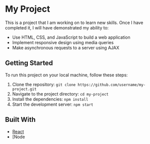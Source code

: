 # My Project

This is a project that I am working on to learn new skills. Once I have completed it, I will have demonstrated my ability to:

- Use HTML, CSS, and JavaScript to build a web application
- Implement responsive design using media queries
- Make asynchronous requests to a server using AJAX

## Getting Started

To run this project on your local machine, follow these steps:

1. Clone the repository: `git clone https://github.com/username/my-project.git`
2. Navigate to the project directory: `cd my-project`
3. Install the dependencies: `npm install`
4. Start the development server: `npm start`

## Built With

- [React](https://reactjs.org/)
- [Node
